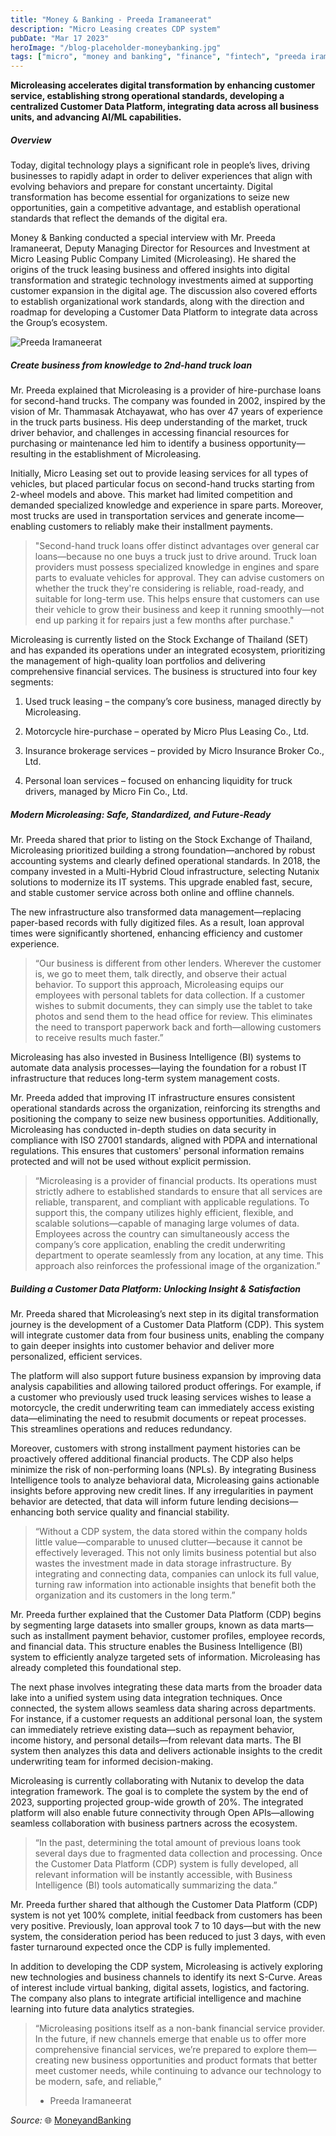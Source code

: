 ```yaml
---
title: "Money & Banking - Preeda Iramaneerat"
description: "Micro Leasing creates CDP system"
pubDate: "Mar 17 2023"
heroImage: "/blog-placeholder-moneybanking.jpg"
tags: ["micro", "money and banking", "finance", "fintech", "preeda iramaneerat", "CDP", "customer data platform"]
---
```


**Microleasing accelerates digital transformation by enhancing customer service, establishing strong operational standards, developing a centralized Customer Data Platform, integrating data across all business units, and advancing AI/ML capabilities.**

##### Overview
Today, digital technology plays a significant role in people’s lives, driving businesses to rapidly adapt in order to deliver experiences that align with evolving behaviors and prepare for constant uncertainty. Digital transformation has become essential for organizations to seize new opportunities, gain a competitive advantage, and establish operational standards that reflect the demands of the digital era.

Money & Banking conducted a special interview with Mr. Preeda Iramaneerat, Deputy Managing Director for Resources and Investment at Micro Leasing Public Company Limited (Microleasing). He shared the origins of the truck leasing business and offered insights into digital transformation and strategic technology investments aimed at supporting customer expansion in the digital age. The discussion also covered efforts to establish organizational work standards, along with the direction and roadmap for developing a Customer Data Platform to integrate data across the Group’s ecosystem.

![Preeda Iramaneerat](./money_banking-pics/preeda_iramaneerat.jpg "Preeda Iramaneerat")

##### Create business from knowledge to 2nd-hand truck loan

Mr. Preeda explained that Microleasing is a provider of hire-purchase loans for second-hand trucks. The company was founded in 2002, inspired by the vision of Mr. Thammasak Atchayawat, who has over 47 years of experience in the truck parts business. His deep understanding of the market, truck driver behavior, and challenges in accessing financial resources for purchasing or maintenance led him to identify a business opportunity—resulting in the establishment of Microleasing.

Initially, Micro Leasing set out to provide leasing services for all types of vehicles, but placed particular focus on second-hand trucks starting from 2-wheel models and above. This market had limited competition and demanded specialized knowledge and experience in spare parts. Moreover, most trucks are used in transportation services and generate income—enabling customers to reliably make their installment payments.

> "Second-hand truck loans offer distinct advantages over general car loans—because no one buys a truck just to drive around. Truck loan providers must possess specialized knowledge in engines and spare parts to evaluate vehicles for approval. They can advise customers on whether the truck they're considering is reliable, road-ready, and suitable for long-term use. This helps ensure that customers can use their vehicle to grow their business and keep it running smoothly—not end up parking it for repairs just a few months after purchase."

Microleasing is currently listed on the Stock Exchange of Thailand (SET) and has expanded its operations under an integrated ecosystem, prioritizing the management of high-quality loan portfolios and delivering comprehensive financial services. The business is structured into four key segments:

1. Used truck leasing – the company’s core business, managed directly by Microleasing.

2. Motorcycle hire-purchase – operated by Micro Plus Leasing Co., Ltd.

3. Insurance brokerage services – provided by Micro Insurance Broker Co., Ltd.

4. Personal loan services – focused on enhancing liquidity for truck drivers, managed by Micro Fin Co., Ltd.

##### Modern Microleasing: Safe, Standardized, and Future-Ready

Mr. Preeda shared that prior to listing on the Stock Exchange of Thailand, Microleasing prioritized building a strong foundation—anchored by robust accounting systems and clearly defined operational standards. In 2018, the company invested in a Multi-Hybrid Cloud infrastructure, selecting Nutanix solutions to modernize its IT systems. This upgrade enabled fast, secure, and stable customer service across both online and offline channels.

The new infrastructure also transformed data management—replacing paper-based records with fully digitized files. As a result, loan approval times were significantly shortened, enhancing efficiency and customer experience.

> “Our business is different from other lenders. Wherever the customer is, we go to meet them, talk directly, and observe their actual behavior. To support this approach, Microleasing equips our employees with personal tablets for data collection. If a customer wishes to submit documents, they can simply use the tablet to take photos and send them to the head office for review. This eliminates the need to transport paperwork back and forth—allowing customers to receive results much faster.”

Microleasing has also invested in Business Intelligence (BI) systems to automate data analysis processes—laying the foundation for a robust IT infrastructure that reduces long-term system management costs.

Mr. Preeda added that improving IT infrastructure ensures consistent operational standards across the organization, reinforcing its strengths and positioning the company to seize new business opportunities. Additionally, Microleasing has conducted in-depth studies on data security in compliance with ISO 27001 standards, aligned with PDPA and international regulations. This ensures that customers' personal information remains protected and will not be used without explicit permission.

> “Microleasing is a provider of financial products. Its operations must strictly adhere to established standards to ensure that all services are reliable, transparent, and compliant with applicable regulations. To support this, the company utilizes highly efficient, flexible, and scalable solutions—capable of managing large volumes of data. Employees across the country can simultaneously access the company’s core application, enabling the credit underwriting department to operate seamlessly from any location, at any time. This approach also reinforces the professional image of the organization.”

##### Building a Customer Data Platform: Unlocking Insight & Satisfaction

Mr. Preeda shared that Microleasing’s next step in its digital transformation journey is the development of a Customer Data Platform (CDP). This system will integrate customer data from four business units, enabling the company to gain deeper insights into customer behavior and deliver more personalized, efficient services.

The platform will also support future business expansion by improving data analysis capabilities and allowing tailored product offerings. For example, if a customer who previously used truck leasing services wishes to lease a motorcycle, the credit underwriting team can immediately access existing data—eliminating the need to resubmit documents or repeat processes. This streamlines operations and reduces redundancy.

Moreover, customers with strong installment payment histories can be proactively offered additional financial products. The CDP also helps minimize the risk of non-performing loans (NPLs). By integrating Business Intelligence tools to analyze behavioral data, Microleasing gains actionable insights before approving new credit lines. If any irregularities in payment behavior are detected, that data will inform future lending decisions—enhancing both service quality and financial stability.

> “Without a CDP system, the data stored within the company holds little value—comparable to unused clutter—because it cannot be effectively leveraged. This not only limits business potential but also wastes the investment made in data storage infrastructure. By integrating and connecting data, companies can unlock its full value, turning raw information into actionable insights that benefit both the organization and its customers in the long term.”

Mr. Preeda further explained that the Customer Data Platform (CDP) begins by segmenting large datasets into smaller groups, known as data marts—such as installment payment behavior, customer profiles, employee records, and financial data. This structure enables the Business Intelligence (BI) system to efficiently analyze targeted sets of information. Microleasing has already completed this foundational step.

The next phase involves integrating these data marts from the broader data lake into a unified system using data integration techniques. Once connected, the system allows seamless data sharing across departments. For instance, if a customer requests an additional personal loan, the system can immediately retrieve existing data—such as repayment behavior, income history, and personal details—from relevant data marts. The BI system then analyzes this data and delivers actionable insights to the credit underwriting team for informed decision-making.

Microleasing is currently collaborating with Nutanix to develop the data integration framework. The goal is to complete the system by the end of 2023, supporting projected group-wide growth of 20%. The integrated platform will also enable future connectivity through Open APIs—allowing seamless collaboration with business partners across the ecosystem.

> “In the past, determining the total amount of previous loans took several days due to fragmented data collection and processing. Once the Customer Data Platform (CDP) system is fully developed, all relevant information will be instantly accessible, with Business Intelligence (BI) tools automatically summarizing the data.”

Mr. Preeda further shared that although the Customer Data Platform (CDP) system is not yet 100% complete, initial feedback from customers has been very positive. Previously, loan approval took 7 to 10 days—but with the new system, the consideration period has been reduced to just 3 days, with even faster turnaround expected once the CDP is fully implemented.

In addition to developing the CDP system, Microleasing is actively exploring new technologies and business channels to identify its next S-Curve. Areas of interest include virtual banking, digital assets, logistics, and factoring. The company also plans to integrate artificial intelligence and machine learning into future data analytics strategies.

> “Microleasing positions itself as a non-bank financial service provider. In the future, if new channels emerge that enable us to offer more comprehensive financial services, we’re prepared to explore them—creating new business opportunities and product formats that better meet customer needs, while continuing to advance our technology to be modern, safe, and reliable,” 
> - Preeda Iramaneerat

_Source:_ 🌐 [MoneyandBanking](https://en.moneyandbanking.co.th/2023/29557/)

